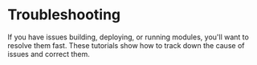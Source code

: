 # Troubleshooting [](id=troubleshooting)

If you have issues building, deploying, or running modules, you'll want to
resolve them fast. These tutorials show how to track down the cause of issues
and correct them. 
